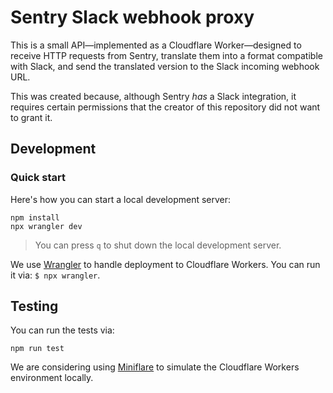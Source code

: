 # Sentry Slack webhook proxy

This is a small API—implemented as a Cloudflare Worker—designed to receive HTTP requests from Sentry, translate them into a format compatible with Slack, and send the translated version to the Slack incoming webhook URL.

This was created because, although Sentry _has_ a Slack integration, it requires certain permissions that the creator of this repository did not want to grant it.

## Development

### Quick start

Here's how you can start a local development server:

```shell
npm install
npx wrangler dev
```

> You can press `q` to shut down the local development server.

We use [Wrangler](https://developers.cloudflare.com/workers/wrangler) to handle deployment to Cloudflare Workers. You can run it via: `$ npx wrangler`.

## Testing

You can run the tests via:

```shell
npm run test
```

We are considering using [Miniflare](https://developers.cloudflare.com/workers/testing/miniflare/) to simulate the Cloudflare Workers environment locally.
